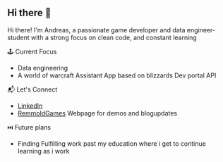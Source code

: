 ## Hi there 👋

Hi there! I'm Andreas, a passionate game developer and data engineer-student with a strong focus on clean code, and constant learning

🕹 Current Focus

- Data engineering
- A world of warcraft Assistant App based on blizzards Dev portal API

📬 Let's Connect
- [LinkedIn](https://www.linkedin.com/in/andreas-johansson-24b081320/)
- [RemmoldGames](https://remmold.github.io/remmold-games/index.html) Webpage for demos and blogupdates

⏭️ Future plans
- Finding Fulfilling work past my education where i get to continue learning as i work

